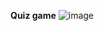 **Quiz game**
![image](https://github.com/voolga/React_01.24/assets/88053873/a2854137-20a8-4612-8dca-2fdf7c7b0978)
